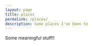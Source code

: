 ```yaml
---
layout: page
title: places 
permalink: /places/
description: Some places I've been to
---
```


Some meaningful stuff!!
